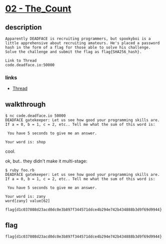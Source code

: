 # [02 - The_Count](https://deadface.ctfd.io/challenges#The%20Count-40)

## description
```
Apparently DEADFACE is recruiting programmers, but spookyboi is a little apprehensive about recruiting amateurs. He's placed a password hash in the form of a flag for those able to solve his challenge. Solve the challenge and submit the flag as flag{SHA256_hash}.

Link to Thread
code.deadface.io:50000
```

### links

  * [Thread](https://ghosttown.deadface.io/t/what-programming-needs-are-there/56/4)

## walkthrough

```
$ nc code.deadface.io 50000
DEADFACE gatekeeper: Let us see how good your programming skills are.
If a = 0, b = 1, c = 2, etc.. Tell me what the sum of this word is:

 You have 5 seconds to give me an answer.

Your word is: shop
```

cool.

ok, but.. they didn't make it multi-stage:

```
$ ruby foo.rb 
DEADFACE gatekeeper: Let us see how good your programming skills are.
If a = 0, b = 1, c = 2, etc.. Tell me what the sum of this word is:

 You have 5 seconds to give me an answer.

Your word is: zany
word[zany] value[62]

flag{d1c037808d23acd0dc0e3b897f344571ddce4b294e742b434888b3d9f69d9944}
```

## flag
```
flag{d1c037808d23acd0dc0e3b897f344571ddce4b294e742b434888b3d9f69d9944}
```
